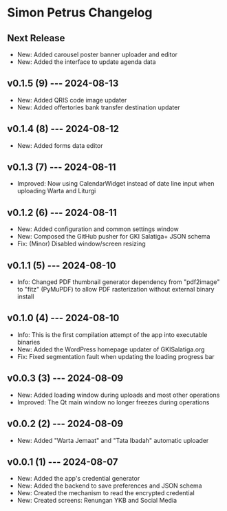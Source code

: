 # Simon Petrus Changelog

## Next Release

- New: Added carousel poster banner uploader and editor
- New: Added the interface to update agenda data

## v0.1.5 (9) --- 2024-08-13

- New: Added QRIS code image updater
- New: Added offertories bank transfer destination updater

## v0.1.4 (8) --- 2024-08-12

- New: Added forms data editor

## v0.1.3 (7) --- 2024-08-11

- Improved: Now using CalendarWidget instead of date line input when uploading Warta and Liturgi

## v0.1.2 (6) --- 2024-08-11

- New: Added configuration and common settings window
- New: Composed the GitHub pusher for GKI Salatiga+ JSON schema
- Fix: (Minor) Disabled window/screen resizing

## v0.1.1 (5) --- 2024-08-10

- Info: Changed PDF thumbnail generator dependency from "pdf2image" to "fitz" (PyMuPDF) to allow PDF rasterization without external binary install

## v0.1.0 (4) --- 2024-08-10

- Info: This is the first compilation attempt of the app into executable binaries
- New: Added the WordPress homepage updater of GKISalatiga.org
- Fix: Fixed segmentation fault when updating the loading progress bar

## v0.0.3 (3) --- 2024-08-09

- New: Added loading window during uploads and most other operations
- Improved: The Qt main window no longer freezes during operations

## v0.0.2 (2) --- 2024-08-09

- New: Added "Warta Jemaat" and "Tata Ibadah" automatic uploader

## v0.0.1 (1) --- 2024-08-07

- New: Added the app's credential generator
- New: Added the backend to save preferences and JSON schema
- New: Created the mechanism to read the encrypted credential
- New: Created screens: Renungan YKB and Social Media
